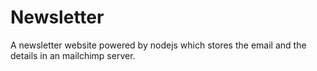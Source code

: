 # Newsletter
A newsletter website powered by nodejs which stores the email and the details in an mailchimp server.
